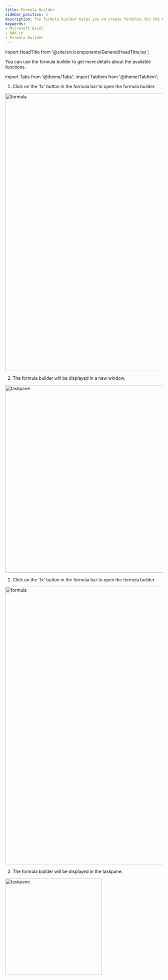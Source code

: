 ```yaml
---
title: Formula Builder
sidebar_position: 3
description: The formula builder helps you to create formulas for the OpenBB add-in. It is available in the taskpane. Click on the 'fx' button in the toolbar to open the formula builder.
keywords:
- Microsoft Excel
- Add-in
- Formula Builder
---
```


import HeadTitle from '@site/src/components/General/HeadTitle.tsx';

<HeadTitle title="Formula Builder | OpenBB Add-in for Excel Docs" />

You can use the formula builder to get more details about the available functions.

<!-- markdownlint-disable MD033 -->

import Tabs from '@theme/Tabs';
import TabItem from '@theme/TabItem';

<Tabs>
<TabItem value="windows" label="Windows">

1. Click on the 'fx' button in the formula bar to open the formula builder.
<img width="888" alt="formula" src="https://github.com/OpenBB-finance/OpenBB/assets/79287829/5a784851-0263-4b4d-94f2-9ef2cc831871"/>

2. The formula builder will be displayed in a new window.
<img width="600" alt="taskpane" src="https://github.com/OpenBB-finance/OpenBB/assets/79287829/3e6b1733-6def-491f-b974-47c7094103f7"/>

</TabItem>
<TabItem value="mac" label="Mac">

1. Click on the 'fx' button in the formula bar to open the formula builder.
<img width="888" alt="formula" src="https://github.com/OpenBB-finance/OpenBB/assets/79287829/684e12c8-7927-4b7d-9755-eb9d1a89221a"/>

2. The formula builder will be displayed in the taskpane.
<img width="309" alt="taskpane" src="https://github.com/OpenBB-finance/OpenBB/assets/79287829/f7466125-236c-4661-a480-a31bbb8c9fe9"/>

</TabItem>
</Tabs>
